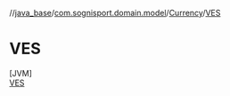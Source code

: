 //[java_base](../../../../index.md)/[com.sognisport.domain.model](../../index.md)/[Currency](../index.md)/[VES](index.md)

# VES

[JVM]\
[VES](index.md)
